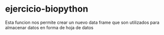 # ejercicio-biopython
Esta funcion nos permite crear un nuevo data frame que son utilizados para almacenar datos en forma de hoja de datos
